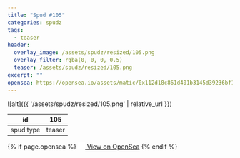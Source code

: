 ```yaml
---
title: "Spud #105"
categories: spudz
tags:
  - teaser
header:
  overlay_image: /assets/spudz/resized/105.png
  overlay_filter: rgba(0, 0, 0, 0.5)
  teaser: /assets/spudz/resized/105.png
excerpt: ""
opensea: https://opensea.io/assets/matic/0x112d18c861d401b3145d39236bf149f01e18beed/105
---
```

![alt]({{ '/assets/spudz/resized/105.png' | relative_url }})

| id | 105 |
|-|-|
| spud type | teaser |

{% if page.opensea %}
<a href="{{page.opensea}}" class="btn btn--info" onclick="window.open(this.href, '_blank'); return false;"><img src="/assets/images/opensea.svg" width="16px"><span>  View on OpenSea</span></a>
{% endif %}
